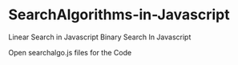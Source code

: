 # SearchAlgorithms-in-Javascript

Linear Search in Javascript
Binary Search In Javascript

Open searchalgo.js files for the Code
